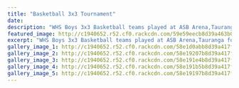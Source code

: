 ```yaml
---
title: "Basketball 3x3 Tournament"
date: 
description: "WHS Boys 3x3 Basketball teams played at ASB Arena,Tauranga for the Secondary Schools 3x3 National Slam, 30 March - 1 April 2017..."
featured_image: http://c1940652.r52.cf0.rackcdn.com/59e59eecb8d39a463b0003d0/shot-2.jpg
excerpt: "WHS Boys 3x3 Basketball teams played at ASB Arena,Tauranga for the Secondary Schools 3x3 National Slam, 30 March - 1 April 2017."
gallery_image_1: http://c1940652.r52.cf0.rackcdn.com/58e1d0abb8d39a417f0006c9/the-team-with-coaches.jpg
gallery_image_2: http://c1940652.r52.cf0.rackcdn.com/58e19207b8d39a417f000621/shot.jpg
gallery_image_3: http://c1940652.r52.cf0.rackcdn.com/58e191e4b8d39a417f00061d/shot-5.jpg
gallery_image_4: http://c1940652.r52.cf0.rackcdn.com/58e191b5b8d39a417f00061b/shot-4.jpg
gallery_image_5: http://c1940652.r52.cf0.rackcdn.com/58e19197b8d39a417f000616/shot-3.jpg
---
```

